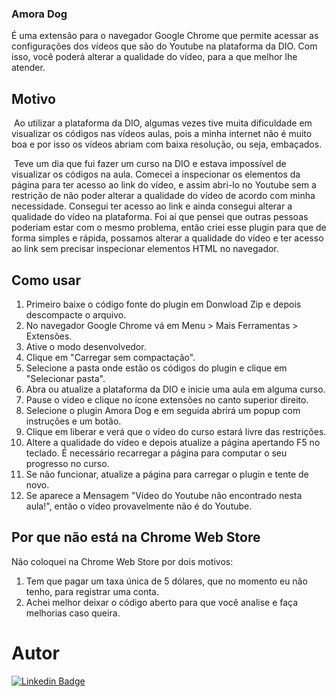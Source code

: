 ### Amora Dog


  É uma extensão para o navegador Google Chrome que permite acessar as configurações dos vídeos que são do Youtube na plataforma da DIO. Com isso, você poderá alterar a qualidade do vídeo, para a que melhor lhe atender.

## Motivo

​	Ao utilizar a plataforma da DIO, algumas vezes tive muita dificuldade em visualizar os códigos nas vídeos aulas, pois a minha internet não é muito boa e por isso os vídeos abriam com baixa resolução, ou seja, embaçados. 

​	Teve um dia que fui fazer um curso na DIO e estava impossível de visualizar os códigos na aula. Comecei a inspecionar os elementos da página para ter acesso ao link do vídeo, e assim abri-lo no Youtube sem a restrição de não poder alterar a qualidade do vídeo de acordo com minha necessidade. Consegui ter acesso ao link e ainda consegui alterar a qualidade do vídeo na plataforma. Foi aí que pensei que outras pessoas poderiam estar com o mesmo problema, então criei esse plugin para que  de forma simples e rápida, possamos alterar a qualidade do vídeo e ter acesso ao link sem precisar inspecionar elementos HTML no navegador.

## Como usar

1. Primeiro baixe o código fonte do plugin em Donwload Zip e depois descompacte o arquivo.
2. No navegador Google Chrome vá em Menu > Mais Ferramentas > Extensões.
3. Ative o modo desenvolvedor.
4. Clique em "Carregar sem compactação".
5. Selecione a pasta onde estão os códigos do plugin e clique em "Selecionar pasta". 
6. Abra ou atualize a plataforma da DIO e inicie uma aula em alguma curso.
7. Pause  o vídeo e clique no ícone extensões no canto superior direito.
8. Selecione o plugin Amora Dog e em seguida abrirá um popup com instruções e um botão.
9. Clique em liberar e verá que o vídeo do curso estará livre das restrições.
10. Altere a qualidade do vídeo e depois atualize a página apertando F5 no teclado. É necessário recarregar a página para computar o seu progresso no curso.
11. Se não funcionar, atualize a página para carregar o plugin e tente de novo.
12. Se aparece a Mensagem "Vídeo do Youtube não encontrado nesta aula!", então o vídeo provavelmente não é do Youtube.

## Por que não está na Chrome Web Store

Não coloquei na Chrome Web Store por dois motivos:

1. Tem que pagar um taxa única de 5 dólares, que no momento eu não tenho, para registrar uma conta.
2. Achei melhor deixar o código aberto para que você analise e faça melhorias caso queira.

# Autor

[![Linkedin Badge](https://img.shields.io/static/v1?label=IN&message=Fl%C3%A1vio%20Potugal&color=blue)](https://www.linkedin.com/in/flavio-portugal/)